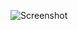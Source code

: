 ![Screenshot](https://raw.githubusercontent.com/Cryakl/Ultimate-RAT-Collection/refs/heads/main/LostDoor/Lost%20Door%20v1.1%20Fixed/Screenshot.png)
